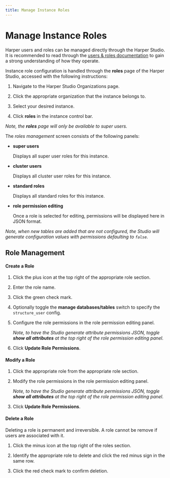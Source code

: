 ```yaml
---
title: Manage Instance Roles
---
```


# Manage Instance Roles

Harper users and roles can be managed directly through the Harper Studio. It is recommended to read through the [users & roles documentation](../../developers/security/users-and-roles) to gain a strong understanding of how they operate.

Instance role configuration is handled through the **roles** page of the Harper Studio, accessed with the following instructions:

1. Navigate to the Harper Studio Organizations page.

2. Click the appropriate organization that the instance belongs to.

3. Select your desired instance.

4. Click **roles** in the instance control bar.

_Note, the **roles** page will only be available to super users._

The _roles management_ screen consists of the following panels:

- **super users**

  Displays all super user roles for this instance.

- **cluster users**

  Displays all cluster user roles for this instance.

- **standard roles**

  Displays all standard roles for this instance.

- **role permission editing**

  Once a role is selected for editing, permissions will be displayed here in JSON format.

_Note, when new tables are added that are not configured, the Studio will generate configuration values with permissions defaulting to `false`._

## Role Management

#### Create a Role

1. Click the plus icon at the top right of the appropriate role section.

2. Enter the role name.

3. Click the green check mark.

4. Optionally toggle the **manage databases/tables** switch to specify the `structure_user` config.

5. Configure the role permissions in the role permission editing panel.

   _Note, to have the Studio generate attribute permissions JSON, toggle **show all attributes** at the top right of the role permission editing panel._

6. Click **Update Role Permissions**.

#### Modify a Role

1. Click the appropriate role from the appropriate role section.

2. Modify the role permissions in the role permission editing panel.

   _Note, to have the Studio generate attribute permissions JSON, toggle **show all attributes** at the top right of the role permission editing panel._

3. Click **Update Role Permissions**.

#### Delete a Role

Deleting a role is permanent and irreversible. A role cannot be remove if users are associated with it.

1. Click the minus icon at the top right of the roles section.

2. Identify the appropriate role to delete and click the red minus sign in the same row.

3. Click the red check mark to confirm deletion.
